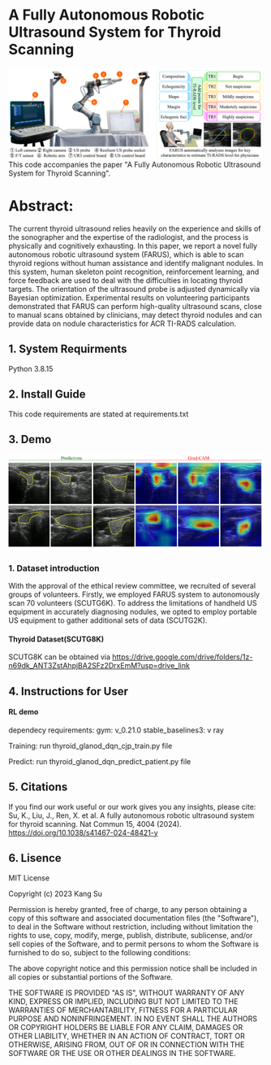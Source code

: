 # A Fully Autonomous Robotic Ultrasound System for Thyroid Scanning
![Image text](images/1.png)
This code accompanies the paper "A Fully Autonomous Robotic Ultrasound System for Thyroid Scanning".
# Abstract:
The current thyroid ultrasound relies heavily on the experience and skills of the sonographer and the expertise of the radiologist, 
and the process is physically and cognitively exhausting. In this paper, we report a novel fully autonomous robotic ultrasound system (FARUS),
which is able to scan thyroid regions without human assistance and identify malignant nodules. In this system, human skeleton point recognition, 
reinforcement learning, and force feedback are used to deal with the difficulties in locating thyroid targets. The orientation of the ultrasound 
probe is adjusted dynamically via Bayesian optimization. Experimental results on volunteering participants demonstrated that FARUS can perform 
high-quality ultrasound scans, close to manual scans obtained by clinicians, may detect thyroid nodules and can provide data on nodule 
characteristics for ACR TI-RADS calculation.

## 1. System Requirments
Python 3.8.15

## 2. Install Guide
This code requirements are stated at requirements.txt

## 3. Demo
![Image text](2.jpg)
### 1. Dataset introduction
With the approval of the ethical review committee, we recruited of several groups of volunteers. Firstly, we employed FARUS system to autonomously scan 
70 volunteers (SCUTG6K). To address the limitations of handheld US equipment in accurately diagnosing nodules, we opted to employ portable US equipment 
to gather additional sets of data (SCUTG2K).
#### Thyroid Dataset(SCUTG8K)
SCUTG8K can be obtained via https://drive.google.com/drive/folders/1z-n69dk_ANT3ZstAhpjBA2SFz2DrxEmM?usp=drive_link
## 4. Instructions for User
#### RL demo
dependecy requirements:
gym: v_0.21.0
stable_baselines3: v
ray



Training:
run thyroid_glanod_dqn_cjp_train.py file

Predict:
run thyroid_glanod_dqn_predict_patient.py file
## 5. Citations
If you find our work useful or our work gives you any insights, please cite:
Su, K., Liu, J., Ren, X. et al. A fully autonomous robotic ultrasound system for thyroid scanning. Nat Commun 15, 4004 (2024). https://doi.org/10.1038/s41467-024-48421-y
## 6. Lisence
MIT License

Copyright (c) 2023 Kang Su

Permission is hereby granted, free of charge, to any person obtaining a copy
of this software and associated documentation files (the "Software"), to deal
in the Software without restriction, including without limitation the rights
to use, copy, modify, merge, publish, distribute, sublicense, and/or sell
copies of the Software, and to permit persons to whom the Software is
furnished to do so, subject to the following conditions:

The above copyright notice and this permission notice shall be included in all
copies or substantial portions of the Software.

THE SOFTWARE IS PROVIDED "AS IS", WITHOUT WARRANTY OF ANY KIND, EXPRESS OR
IMPLIED, INCLUDING BUT NOT LIMITED TO THE WARRANTIES OF MERCHANTABILITY,
FITNESS FOR A PARTICULAR PURPOSE AND NONINFRINGEMENT. IN NO EVENT SHALL THE
AUTHORS OR COPYRIGHT HOLDERS BE LIABLE FOR ANY CLAIM, DAMAGES OR OTHER
LIABILITY, WHETHER IN AN ACTION OF CONTRACT, TORT OR OTHERWISE, ARISING FROM,
OUT OF OR IN CONNECTION WITH THE SOFTWARE OR THE USE OR OTHER DEALINGS IN THE
SOFTWARE.





